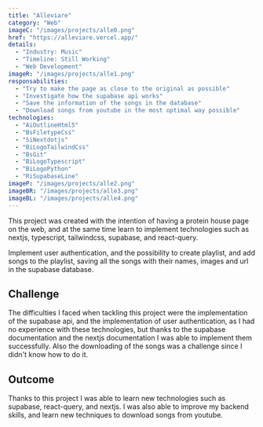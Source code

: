 ```yaml
---
title: "Alleviare"
category: "Web"
imageC: "/images/projects/alle0.png"
href: "https://alleviare.vercel.app/"
details: 
  - "Industry: Music"
  - "Timeline: Still Working"
  - "Web Development"
imageR: "/images/projects/alle1.png"
responsabilities:
  - "Try to make the page as close to the original as possible"
  - "Investigate how the supabase api works"
  - "Save the information of the songs in the database"
  - "Download songs from youtube in the most optimal way possible"
technologies:
  - "AiOutlineHtml5"
  - "BsFiletypeCss"
  - "SiNextdotjs"
  - "BiLogoTailwindCss"
  - "BsGit"
  - "BiLogoTypescript"
  - "BiLogoPython"
  - "RiSupabaseLine"
imageP: "/images/projects/alle2.png"
imageBR: "/images/projects/alle3.png"
imageBL: "/images/projects/alle4.png"
---
```


This project was created with the intention of having a protein house page on the web, and at the same time learn to implement technologies such as nextjs, typescript, tailwindcss, supabase, and react-query. 

Implement user authentication, and the possibility to create playlist, and add songs to the playlist, saving all the songs with their names, images and url in the supabase database.

## Challenge

The difficulties I faced when tackling this project were the implementation of the supabase api, and the implementation of user authentication, as I had no experience with these technologies, but thanks to the supabase documentation and the nextjs documentation I was able to implement them successfully. Also the downloading of the songs was a challenge since I didn't know how to do it.

## Outcome

Thanks to this project I was able to learn new technologies such as supabase, react-query, and nextjs. I was also able to improve my backend skills, and learn new techniques to download songs from youtube.
